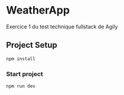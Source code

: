 # WeatherApp

Exercice 1 du test technique fullstack de Agily

## Project Setup

```sh
npm install
```

### Start project

```sh
npm run dev
```